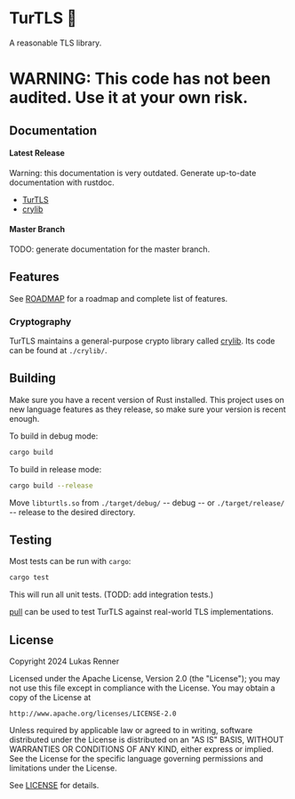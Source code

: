 # TurTLS 🐢
A reasonable TLS library.

WARNING: This code has not been audited. Use it at your own risk.
================================================================

## Documentation

#### Latest Release
Warning: this documentation is very outdated. Generate up-to-date documentation with rustdoc.
- [TurTLS](https://docs.rs/turtls)
- [crylib](https://docs.rs/crylib)

#### Master Branch
TODO: generate documentation for the master branch.

## Features
See [ROADMAP](https://github.com/lukasvrenner/turtls/blob/master/ROADMAP.md) for a roadmap and complete list of features.

### Cryptography
TurTLS maintains a general-purpose crypto library called [crylib](https://docs.rs/crylib). Its code can be found at `./crylib/`.


## Building
Make sure you have a recent version of Rust installed. This project uses on new language features as they release,
so make sure your version is recent enough.

To build in debug mode:
```bash
cargo build
```

To build in release mode:
```bash
cargo build --release
```
Move `libturtls.so` from `./target/debug/` -- debug -- or `./target/release/` -- release to the desired directory.

## Testing
Most tests can be run with `cargo`:
```bash
cargo test
```
This will run all unit tests. (TODD: add integration tests.)

[pull](https://github.com/lukasvrenner/pull) can be used to test TurTLS against real-world TLS implementations.

## License
Copyright 2024 Lukas Renner

Licensed under the Apache License, Version 2.0 (the "License");
you may not use this file except in compliance with the License.
You may obtain a copy of the License at

    http://www.apache.org/licenses/LICENSE-2.0

Unless required by applicable law or agreed to in writing, software
distributed under the License is distributed on an "AS IS" BASIS,
WITHOUT WARRANTIES OR CONDITIONS OF ANY KIND, either express or implied.
See the License for the specific language governing permissions and
limitations under the License.

See [LICENSE](https://github.com/lukasvrenner/turtls/blob/master/LICENSE) for details.
